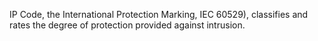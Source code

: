 IP Code, the International Protection Marking, IEC 60529), classifies and rates the degree of protection provided against intrusion.